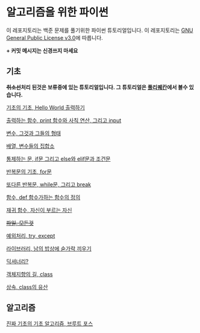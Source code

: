 # 알고리즘을 위한 파이썬

이 레포지토리는 백준 문제를 풀기위한 파이썬 튜토리얼입니다. 이 레포지토리는 [GNU General Public License v3.0](https://www.gnu.org/licenses/gpl-3.0.html)에 따릅니다.

**+ 커밋 메시지는 신경쓰지 마세요**

## 기초
**~~취소선~~처리 된것은 보류중에 있는 튜토리얼입니다. 그 튜토리얼은 [풀리퀘칸](https://github.com/iHateFurry404/pythonTutorialForAlgorithm/pulls)에서 볼수 있습니다.**

[기초의 기초, Hello World 출력하기](./Beginner/HelloWorld.py)

[출력하는 함수, print 함수와 사칙 연산, 그리고 input](./Beginner/printAndFfAOAndInput.py)

[변수, 그것과 그들의 형태](./Beginner/variables.py)

[배열, 변수들의 집합소](./Beginner/array.py)

[통제하는 문, if문 그리고 else와 elif문과 조건문](./Beginner/ifAndElse.py)

[반복문의 기초, for문](./Beginner/for.py)

[또다른 반복문, while문, 그리고 break](./Beginner/while.py)

[함수, def 함수가하는 함수의 정의](./Beginner/def.py)

[재귀 함수, 자신이 부르는 자신](./Beginner/recursive.py)

~~[파일, 모든것](./Beginner/files.py)~~

[예외처리, try, except](./Beginner/tryAndExcept.py)

[라이브러리, 남의 밥상에 숟가락 끼우기](./Beginner/library.py)

[딕셔너리?](./Beginner/dictionary.py)

[객체지향의 길, class](./Beginner/class.py)

[상속, class의 유산](./Beginner/classInClass.py)

## 알고리즘
[진짜 기초의 기초 알고리즘, 브루트 포스](./Algorithm/bruteForce.py)
